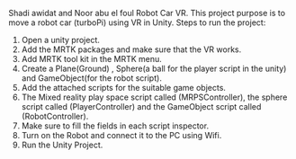 Shadi awidat and Noor abu el foul
Robot Car VR.
This project purpose is to move a robot car (turboPi) using VR in Unity.
Steps to run the project:
1. Open a unity project.
2. Add the MRTK packages and make sure that the VR works.
3. Add MRTK tool kit in the MRTK menu.
4. Create a Plane(Ground) , Sphere(a ball for the player script in the unity) and GameObject(for the robot script).
5. Add the attached scripts for the suitable game objects.
6. The Mixed reality play space script called (MRPSController), the sphere script called (PlayerController) and the GameObject script called (RobotController).
7. Make sure to fill the fields in each script inspector.
8. Turn on the Robot and connect it to the PC using Wifi.
9. Run the Unity Project. 
